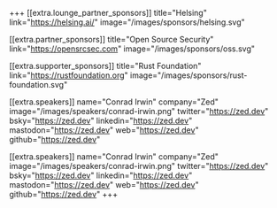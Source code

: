 +++
[[extra.lounge_partner_sponsors]]
  title="Helsing"
  link="https://helsing.ai/"
  image="/images/sponsors/helsing.svg"

[[extra.partner_sponsors]]
  title="Open Source Security"
  link="https://opensrcsec.com"
  image="/images/sponsors/oss.svg"

[[extra.supporter_sponsors]]
  title="Rust Foundation"
  link="https://rustfoundation.org"
  image="/images/sponsors/rust-foundation.svg"

[[extra.speakers]]
  name="Conrad Irwin"
  company="Zed"
  image="/images/speakers/conrad-irwin.png"
  twitter="https://zed.dev"
  bsky="https://zed.dev"
  linkedin="https://zed.dev"
  mastodon="https://zed.dev"
  web="https://zed.dev"
  github="https://zed.dev"

[[extra.speakers]]
  name="Conrad Irwin"
  company="Zed"
  image="/images/speakers/conrad-irwin.png"
  twitter="https://zed.dev"
  bsky="https://zed.dev"
  linkedin="https://zed.dev"
  mastodon="https://zed.dev"
  web="https://zed.dev"
  github="https://zed.dev"
+++
